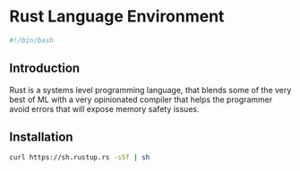 # Rust Language Environment
```bash
#!/bin/bash
```

## Introduction
Rust is a systems level programming language, that blends some of the very best of ML with a very opinionated compiler that helps the programmer avoid errors that will expose memory safety issues.

## Installation

```bash
curl https://sh.rustup.rs -sSf | sh
```
